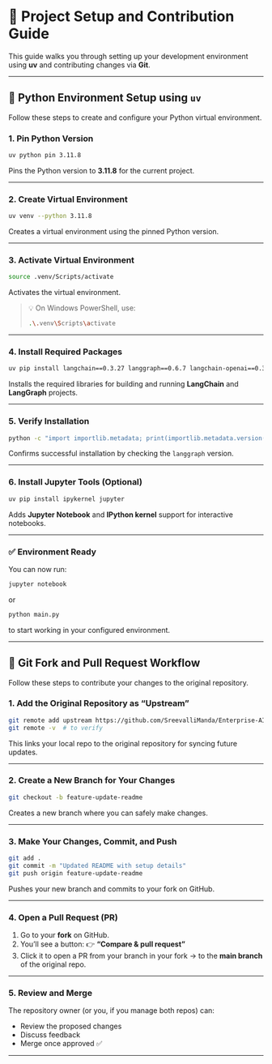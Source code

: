 # 🚀 Project Setup and Contribution Guide

This guide walks you through setting up your development environment using **uv** and contributing changes via **Git**.

---

## 🐍 Python Environment Setup using `uv`

Follow these steps to create and configure your Python virtual environment.

### **1. Pin Python Version**

```bash
uv python pin 3.11.8
```

Pins the Python version to **3.11.8** for the current project.

---

### **2. Create Virtual Environment**

```bash
uv venv --python 3.11.8
```

Creates a virtual environment using the pinned Python version.

---

### **3. Activate Virtual Environment**

```bash
source .venv/Scripts/activate
```

Activates the virtual environment.

> 💡 On Windows PowerShell, use:
>
> ```bash
> .\.venv\Scripts\activate
> ```

---

### **4. Install Required Packages**

```bash
uv pip install langchain==0.3.27 langgraph==0.6.7 langchain-openai==0.3.33 python-dotenv==1.1.1
```

Installs the required libraries for building and running **LangChain** and **LangGraph** projects.

---

### **5. Verify Installation**

```bash
python -c "import importlib.metadata; print(importlib.metadata.version('langgraph'))"
```

Confirms successful installation by checking the `langgraph` version.

---

### **6. Install Jupyter Tools (Optional)**

```bash
uv pip install ipykernel jupyter
```

Adds **Jupyter Notebook** and **IPython kernel** support for interactive notebooks.

---

### ✅ **Environment Ready**

You can now run:

```bash
jupyter notebook
```

or

```bash
python main.py
```

to start working in your configured environment.

---

## 🌿 Git Fork and Pull Request Workflow

Follow these steps to contribute your changes to the original repository.

### **1. Add the Original Repository as “Upstream”**

```bash
git remote add upstream https://github.com/SreevalliManda/Enterprise-AI.git
git remote -v  # to verify
```

This links your local repo to the original repository for syncing future updates.

---

### **2. Create a New Branch for Your Changes**

```bash
git checkout -b feature-update-readme
```

Creates a new branch where you can safely make changes.

---

### **3. Make Your Changes, Commit, and Push**

```bash
git add .
git commit -m "Updated README with setup details"
git push origin feature-update-readme
```

Pushes your new branch and commits to your fork on GitHub.

---

### **4. Open a Pull Request (PR)**

1. Go to your **fork** on GitHub.
2. You’ll see a button:
   👉 **“Compare & pull request”**
3. Click it to open a PR from your branch in your fork → to the **main branch** of the original repo.

---

### **5. Review and Merge**

The repository owner (or you, if you manage both repos) can:

* Review the proposed changes
* Discuss feedback
* Merge once approved ✅

---

